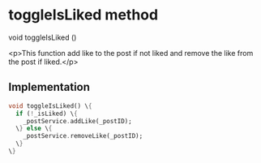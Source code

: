 


# toggleIsLiked method








void toggleIsLiked
()





\<p\>This function add like to the post if not liked and
remove the like from the post if liked.\</p\>



## Implementation

```dart
void toggleIsLiked() \{
  if (!_isLiked) \{
    _postService.addLike(_postID);
  \} else \{
    _postService.removeLike(_postID);
  \}
\}
```







